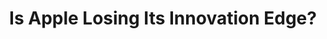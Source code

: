 ---
title: "Is Apple Losing Its Innovation Edge?"
description: "Apple's recent hardware releases have been lackluster. Is this a sign of a slowing innovation cycle? We discuss the potential implications and what it means for the future of Apple."
datePublished: 2024-11-27
dateUpdated: 2024-11-27
linkYouTube: "https://www.youtube.com/watch?v=vY-Mv1lUR74"
linkForum: "https://discuss.techlore.tech/t/is-apple-losing-its-innovation-edge/10922"
tags: ["Clips","Apple"]
---